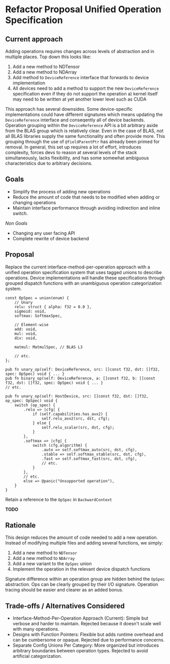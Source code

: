 # Refactor Proposal Unified Operation Specification

## Current approach

Adding operations requires changes across levels of abstraction and in multiple places. Top down this looks like:

1. Add a new method to NDTensor
2. Add a new method to NDArray
3. Add method to `DeviceReference` interface that forwards to device implementation
4. All devices need to add a method to support the new `DeviceReference` specification even if they do not support the operation
  a) kernel itself may need to be written at yet another lower level such as CUDA

This approach has several downsides. Some device-specific implementations could have different signatures which means updating the `DeviceReference` interface and conseqently all of device backends. Operation grouping within the `DeviceReference` API is a bit arbitrary aside from the BLAS group which is relatively clear. Even in the case of BLAS, not all BLAS libraries supply the same functionality and often provide more. This grouping through the use of `@fieldParentPtr` has already been primed for removal. In general, this set up requires a lot of effort, introduces complexity, forces devs to reason at several levels of the stack simultaneously, lacks flexibility, and has some somewhat ambiguous characteristics due to arbitrary decisions.

## Goals

- Simplify the process of adding new operations
- Reduce the amount of code that needs to be modified when adding or changing operations
- Maintain interface performance through avoiding indirection and inline switch.

*Non Goals*

- Changing any user facing API
- Complete rewrite of device backend

## Proposal

Replace the current interface-method-per-operation approach with a unified operation specification system that uses tagged unions to describe operations. Device implementations will handle these specifications through grouped dispatch functions with an unambiguous operation categorization system.

```zig
const OpSpec = union(enum) {
    // Unary
    relu: struct { alpha: f32 = 0.0 },
    sigmoid: void,
    softmax: SoftmaxSpec,

    // Element-wise
    add: void,
    mul: void,
    div: void,

    matmul: MatmulSpec, // BLAS L3

    // etc.
};
```

```zig
pub fn unary_op(self: DeviceReference, src: []const f32, dst: []f32, spec: OpSpec) void { ... }
pub fn binary_op(self: DeviceReference, a: []const f32, b: []const f32, dst: []f32, spec: OpSpec) void { ... }
// etc.
```


```zig
pub fn unary_op(self: HostDevice, src: []const f32, dst: []f32, op_spec: OpSpec) void {
    switch (op_spec) {
        .relu => |cfg| {
            if (self.capabilities.has_avx2) {
                self.relu_avx2(src, dst, cfg);
            } else {
                self.relu_scalar(src, dst, cfg);
            }
        },
        .softmax => |cfg| {
            switch (cfg.algorithm) {
                .auto => self.softmax_auto(src, dst, cfg),
                .stable => self.softmax_stable(src, dst, cfg),
                .fast => self.softmax_fast(src, dst, cfg),
                // etc.
            }
        },
        // etc.
        else => @panic("Unsupported operation"),
    }
}
```

Retain a reference to the `OpSpec` in `BackwardContext`

**TODO**

## Rationale

This design reduces the amount of code needed to add a new operation. Instead of modifying multiple files and adding several functions, we simply:

1. Add a new method to `NDTensor`
2. Add a new method to `NDArray`
3. Add a new variant to the `OpSpec` union
4. Implement the operation in the relevant device dispatch functions

Signature difference within an operation group are hidden behind the `OpSpec` abstraction. Ops can be clearly grouped by their I/O signature. Operation tracing should be easier and clearer as an added bonus.

## Trade-offs / Alternatives Considered

- Interface-Method-Per-Operation Approach (Current): Simple but verbose and harder to maintain. Rejected because it doesn't scale well with many operations.
- Designs with Function Pointers: Flexible but adds runtime overhead and can be cumbersome or opaque. Rejected due to performance concerns.
- Separate Config Unions Per Category: More organized but introduces arbitrary boundaries between operation types. Rejected to avoid artificial categorization.
